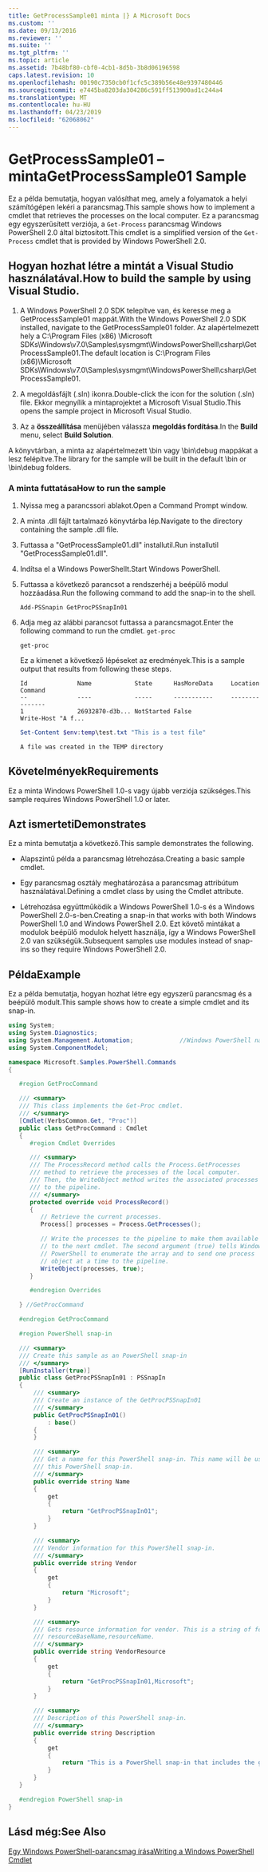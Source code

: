 ```yaml
---
title: GetProcessSample01 minta |} A Microsoft Docs
ms.custom: ''
ms.date: 09/13/2016
ms.reviewer: ''
ms.suite: ''
ms.tgt_pltfrm: ''
ms.topic: article
ms.assetid: 7b48bf80-cbf0-4cb1-8d5b-3b8d06196598
caps.latest.revision: 10
ms.openlocfilehash: 00190c7350cb0f1cfc5c389b56e48e9397480446
ms.sourcegitcommit: e7445ba8203da304286c591ff513900ad1c244a4
ms.translationtype: MT
ms.contentlocale: hu-HU
ms.lasthandoff: 04/23/2019
ms.locfileid: "62068062"
---
```

# <a name="getprocesssample01-sample"></a><span data-ttu-id="113d8-102">GetProcessSample01 – minta</span><span class="sxs-lookup"><span data-stu-id="113d8-102">GetProcessSample01 Sample</span></span>

<span data-ttu-id="113d8-103">Ez a példa bemutatja, hogyan valósíthat meg, amely a folyamatok a helyi számítógépen lekéri a parancsmag.</span><span class="sxs-lookup"><span data-stu-id="113d8-103">This sample shows how to implement a cmdlet that retrieves the processes on the local computer.</span></span> <span data-ttu-id="113d8-104">Ez a parancsmag egy egyszerűsített verziója, a `Get-Process` parancsmag Windows PowerShell 2.0 által biztosított.</span><span class="sxs-lookup"><span data-stu-id="113d8-104">This cmdlet is a simplified version of the `Get-Process` cmdlet that is provided by Windows PowerShell 2.0.</span></span>

## <a name="how-to-build-the-sample-by-using-visual-studio"></a><span data-ttu-id="113d8-105">Hogyan hozhat létre a mintát a Visual Studio használatával.</span><span class="sxs-lookup"><span data-stu-id="113d8-105">How to build the sample by using Visual Studio.</span></span>

1. <span data-ttu-id="113d8-106">A Windows PowerShell 2.0 SDK telepítve van, és keresse meg a GetProcessSample01 mappát.</span><span class="sxs-lookup"><span data-stu-id="113d8-106">With the Windows PowerShell 2.0 SDK installed, navigate to the GetProcessSample01 folder.</span></span> <span data-ttu-id="113d8-107">Az alapértelmezett hely a C:\Program Files (x86) \Microsoft SDKs\Windows\v7.0\Samples\sysmgmt\WindowsPowerShell\csharp\GetProcessSample01.</span><span class="sxs-lookup"><span data-stu-id="113d8-107">The default location is C:\Program Files (x86)\Microsoft SDKs\Windows\v7.0\Samples\sysmgmt\WindowsPowerShell\csharp\GetProcessSample01.</span></span>

2. <span data-ttu-id="113d8-108">A megoldásfájlt (.sln) ikonra.</span><span class="sxs-lookup"><span data-stu-id="113d8-108">Double-click the icon for the solution (.sln) file.</span></span> <span data-ttu-id="113d8-109">Ekkor megnyílik a mintaprojektet a Microsoft Visual Studio.</span><span class="sxs-lookup"><span data-stu-id="113d8-109">This opens the sample project in Microsoft Visual Studio.</span></span>

3. <span data-ttu-id="113d8-110">Az a **összeállítása** menüjében válassza **megoldás fordítása**.</span><span class="sxs-lookup"><span data-stu-id="113d8-110">In the **Build** menu, select **Build Solution**.</span></span>

  <span data-ttu-id="113d8-111">A könyvtárban, a minta az alapértelmezett \bin vagy \bin\debug mappákat a lesz felépítve.</span><span class="sxs-lookup"><span data-stu-id="113d8-111">The library for the sample will be built in the default \bin or \bin\debug folders.</span></span>

### <a name="how-to-run-the-sample"></a><span data-ttu-id="113d8-112">A minta futtatása</span><span class="sxs-lookup"><span data-stu-id="113d8-112">How to run the sample</span></span>

1. <span data-ttu-id="113d8-113">Nyissa meg a parancssori ablakot.</span><span class="sxs-lookup"><span data-stu-id="113d8-113">Open a Command Prompt window.</span></span>

2. <span data-ttu-id="113d8-114">A minta .dll fájlt tartalmazó könyvtárba lép.</span><span class="sxs-lookup"><span data-stu-id="113d8-114">Navigate to the directory containing the sample .dll file.</span></span>

3. <span data-ttu-id="113d8-115">Futtassa a "GetProcessSample01.dll" installutil.</span><span class="sxs-lookup"><span data-stu-id="113d8-115">Run installutil "GetProcessSample01.dll".</span></span>

4. <span data-ttu-id="113d8-116">Indítsa el a Windows PowerShellt.</span><span class="sxs-lookup"><span data-stu-id="113d8-116">Start Windows PowerShell.</span></span>

5. <span data-ttu-id="113d8-117">Futtassa a következő parancsot a rendszerhéj a beépülő modul hozzáadása.</span><span class="sxs-lookup"><span data-stu-id="113d8-117">Run the following command to add the snap-in to the shell.</span></span>

   `Add-PSSnapin GetProcPSSnapIn01`

6. <span data-ttu-id="113d8-118">Adja meg az alábbi parancsot futtassa a parancsmagot.</span><span class="sxs-lookup"><span data-stu-id="113d8-118">Enter the following command to run the cmdlet.</span></span> `get-proc`

   `get-proc`

   <span data-ttu-id="113d8-119">Ez a kimenet a következő lépéseket az eredmények.</span><span class="sxs-lookup"><span data-stu-id="113d8-119">This is a sample output that results from following these steps.</span></span>

   ```output
   Id              Name            State      HasMoreData     Location             Command
   --              ----            -----      -----------     --------             -------
   1               26932870-d3b... NotStarted False                                 Write-Host "A f...

   ```

   ```powershell
   Set-Content $env:temp\test.txt "This is a test file"
   ```

   ```output
   A file was created in the TEMP directory
   ```

## <a name="requirements"></a><span data-ttu-id="113d8-120">Követelmények</span><span class="sxs-lookup"><span data-stu-id="113d8-120">Requirements</span></span>

<span data-ttu-id="113d8-121">Ez a minta Windows PowerShell 1.0-s vagy újabb verziója szükséges.</span><span class="sxs-lookup"><span data-stu-id="113d8-121">This sample requires Windows PowerShell 1.0 or later.</span></span>

## <a name="demonstrates"></a><span data-ttu-id="113d8-122">Azt ismerteti</span><span class="sxs-lookup"><span data-stu-id="113d8-122">Demonstrates</span></span>

<span data-ttu-id="113d8-123">Ez a minta bemutatja a következő.</span><span class="sxs-lookup"><span data-stu-id="113d8-123">This sample demonstrates the following.</span></span>

- <span data-ttu-id="113d8-124">Alapszintű példa a parancsmag létrehozása.</span><span class="sxs-lookup"><span data-stu-id="113d8-124">Creating a basic sample cmdlet.</span></span>

- <span data-ttu-id="113d8-125">Egy parancsmag osztály meghatározása a parancsmag attribútum használatával.</span><span class="sxs-lookup"><span data-stu-id="113d8-125">Defining a cmdlet class by using the Cmdlet attribute.</span></span>

- <span data-ttu-id="113d8-126">Létrehozása együttműködik a Windows PowerShell 1.0-s és a Windows PowerShell 2.0-s-ben.</span><span class="sxs-lookup"><span data-stu-id="113d8-126">Creating a snap-in that works with both Windows PowerShell 1.0 and Windows PowerShell 2.0.</span></span> <span data-ttu-id="113d8-127">Ezt követő mintákat a modulok beépülő modulok helyett használja, így a Windows PowerShell 2.0 van szükségük.</span><span class="sxs-lookup"><span data-stu-id="113d8-127">Subsequent samples use modules instead of snap-ins so they require Windows PowerShell 2.0.</span></span>

## <a name="example"></a><span data-ttu-id="113d8-128">Példa</span><span class="sxs-lookup"><span data-stu-id="113d8-128">Example</span></span>

<span data-ttu-id="113d8-129">Ez a példa bemutatja, hogyan hozhat létre egy egyszerű parancsmag és a beépülő modult.</span><span class="sxs-lookup"><span data-stu-id="113d8-129">This sample shows how to create a simple cmdlet and its snap-in.</span></span>

```csharp
using System;
using System.Diagnostics;
using System.Management.Automation;             //Windows PowerShell namespace
using System.ComponentModel;

namespace Microsoft.Samples.PowerShell.Commands
{

   #region GetProcCommand

   /// <summary>
   /// This class implements the Get-Proc cmdlet.
   /// </summary>
   [Cmdlet(VerbsCommon.Get, "Proc")]
   public class GetProcCommand : Cmdlet
   {
      #region Cmdlet Overrides

      /// <summary>
      /// The ProcessRecord method calls the Process.GetProcesses
      /// method to retrieve the processes of the local computer.
      /// Then, the WriteObject method writes the associated processes
      /// to the pipeline.
      /// </summary>
      protected override void ProcessRecord()
      {
         // Retrieve the current processes.
         Process[] processes = Process.GetProcesses();

         // Write the processes to the pipeline to make them available
         // to the next cmdlet. The second argument (true) tells Windows
         // PowerShell to enumerate the array and to send one process
         // object at a time to the pipeline.
         WriteObject(processes, true);
      }

      #endregion Overrides

   } //GetProcCommand

   #endregion GetProcCommand

   #region PowerShell snap-in

   /// <summary>
   /// Create this sample as an PowerShell snap-in
   /// </summary>
   [RunInstaller(true)]
   public class GetProcPSSnapIn01 : PSSnapIn
   {
       /// <summary>
       /// Create an instance of the GetProcPSSnapIn01
       /// </summary>
       public GetProcPSSnapIn01()
           : base()
       {
       }

       /// <summary>
       /// Get a name for this PowerShell snap-in. This name will be used in registering
       /// this PowerShell snap-in.
       /// </summary>
       public override string Name
       {
           get
           {
               return "GetProcPSSnapIn01";
           }
       }

       /// <summary>
       /// Vendor information for this PowerShell snap-in.
       /// </summary>
       public override string Vendor
       {
           get
           {
               return "Microsoft";
           }
       }

       /// <summary>
       /// Gets resource information for vendor. This is a string of format:
       /// resourceBaseName,resourceName.
       /// </summary>
       public override string VendorResource
       {
           get
           {
               return "GetProcPSSnapIn01,Microsoft";
           }
       }

       /// <summary>
       /// Description of this PowerShell snap-in.
       /// </summary>
       public override string Description
       {
           get
           {
               return "This is a PowerShell snap-in that includes the get-proc cmdlet.";
           }
       }
   }

   #endregion PowerShell snap-in
}
```

## <a name="see-also"></a><span data-ttu-id="113d8-130">Lásd még:</span><span class="sxs-lookup"><span data-stu-id="113d8-130">See Also</span></span>

[<span data-ttu-id="113d8-131">Egy Windows PowerShell-parancsmag írása</span><span class="sxs-lookup"><span data-stu-id="113d8-131">Writing a Windows PowerShell Cmdlet</span></span>](./writing-a-windows-powershell-cmdlet.md)